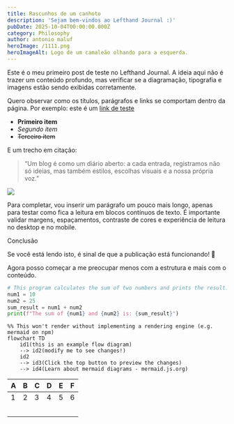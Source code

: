 ```yaml
---
title: Rascunhos de um canhoto
description: 'Sejam bem-vindos ao Lefthand Journal :)'
pubDate: 2025-10-04T00:00:00.000Z
category: Philosophy
author: antonio maluf
heroImage: /1111.png
heroImageAlt: Logo de um camaleão olhando para a esquerda.
---
```


Este é o meu primeiro post de teste no Lefthand Journal. A ideia aqui não é trazer um conteúdo profundo, mas verificar se a diagramação, tipografia e imagens estão sendo exibidas corretamente.

Quero observar como os títulos, parágrafos e links se comportam dentro da página. Por exemplo: este é um [link de teste](https://youtu.be/dQw4w9WgXcQ)

* **Primeiro item**
* *Segundo item*
* ~~Terceiro item~~

E um trecho em citação:

> “Um blog é como um diário aberto: a cada entrada, registramos não só ideias, mas também estilos, escolhas visuais e a nossa própria voz.”

![](/32311905101e13fa52f1f7bf2b22b816.jpg)

Para completar, vou inserir um parágrafo um pouco mais longo, apenas para testar como fica a leitura em blocos contínuos de texto. É importante validar margens, espaçamentos, contraste de cores e experiência de leitura no desktop e no mobile.

Conclusão

Se você está lendo isto, é sinal de que a publicação está funcionando! 🚀

Agora posso começar a me preocupar menos com a estrutura e mais com o conteúdo.

```python
# This program calculates the sum of two numbers and prints the result.
num1 = 10
num2 = 25
sum_result = num1 + num2
print(f"The sum of {num1} and {num2} is: {sum_result}")
```

```mermaid
%% This won't render without implementing a rendering engine (e.g. mermaid on npm)
flowchart TD
    id1(this is an example flow diagram)
    --> id2(modify me to see changes!)
    id2
    --> id3(Click the top button to preview the changes)
    --> id4(Learn about mermaid diagrams - mermaid.js.org)
```

| A | B | C | D | E | F |
| - | - | - | - | - | - |
| 1 | 2 | 3 | 4 | 5 | 6 |
|   |   |   |   |   |   |
|   |   |   |   |   |   |
|   |   |   |   |   |   |
|   |   |   |   |   |   |
|   |   |   |   |   |   |
